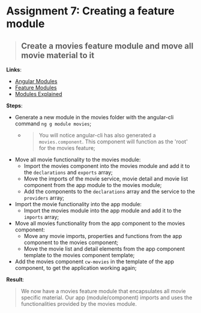 Assignment 7: Creating a feature module
==============================================

> ## Create a movies feature module and move all movie material to it 

**Links**:
- [Angular Modules](https://angular.io/docs/ts/latest/guide/ngmodule.html)
- [Feature Modules](https://angular-2-training-book.rangle.io/handout/modules/feature-modules.html)
- [Modules Explained](http://blog.angular-university.io/angular2-ngmodule/)

**Steps**:
- Generate a new module in the movies folder with the angular-cli command `ng g module movies`;
  - > You will notice angular-cli has also generated a `movies.component`. This component will function as the 'root' for the movies feature;
- Move all movie functionality to the movies module:
  - Import the movies component into the movies module and add it to the `declarations` and `exports` array;
  - Move the imports of the movie service, movie detail and movie list component from the app module to the movies module;
  - Add the components to the `declarations` array and the service to the `providers` array;
- Import the movie functionality into the app module:
  - Import the movies module into the app module and add it to the `imports` array;
- Move all movies functionality from the app component to the movies component:
  - Move any movie imports, properties and functions from the app component to the movies component;
  - Move the movie list and detail elements from the app component template to the movies component template;
- Add the movies component `cw-movies` in the template of the app component, to get the application working again;

**Result**:
> We now have a movies feature module that encapsulates all movie specific material.
> Our app (module/component) imports and uses the functionalities provided by the movies module.
